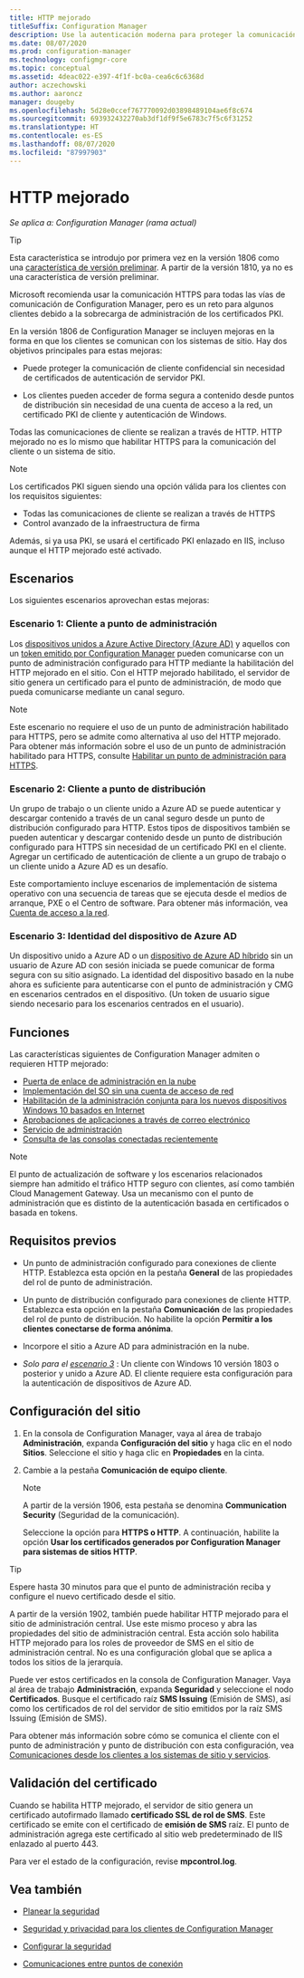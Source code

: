 ```yaml
---
title: HTTP mejorado
titleSuffix: Configuration Manager
description: Use la autenticación moderna para proteger la comunicación de cliente sin necesidad de certificados PKI.
ms.date: 08/07/2020
ms.prod: configuration-manager
ms.technology: configmgr-core
ms.topic: conceptual
ms.assetid: 4deac022-e397-4f1f-bc0a-cea6c6c6368d
author: aczechowski
ms.author: aaroncz
manager: dougeby
ms.openlocfilehash: 5d28e0ccef767770092d03898489104ae6f8c674
ms.sourcegitcommit: 693932432270ab3df1df9f5e6783c7f5c6f31252
ms.translationtype: HT
ms.contentlocale: es-ES
ms.lasthandoff: 08/07/2020
ms.locfileid: "87997903"
---
```

# <a name="enhanced-http"></a>HTTP mejorado

*Se aplica a: Configuration Manager (rama actual)*

<!--1356889,1358460-->

> [!Tip]  
> Esta característica se introdujo por primera vez en la versión 1806 como una [característica de versión preliminar](../../servers/manage/pre-release-features.md). A partir de la versión 1810, ya no es una característica de versión preliminar.  

Microsoft recomienda usar la comunicación HTTPS para todas las vías de comunicación de Configuration Manager, pero es un reto para algunos clientes debido a la sobrecarga de administración de los certificados PKI.

En la versión 1806 de Configuration Manager se incluyen mejoras en la forma en que los clientes se comunican con los sistemas de sitio. Hay dos objetivos principales para estas mejoras:  

- Puede proteger la comunicación de cliente confidencial sin necesidad de certificados de autenticación de servidor PKI.  

- Los clientes pueden acceder de forma segura a contenido desde puntos de distribución sin necesidad de una cuenta de acceso a la red, un certificado PKI de cliente y autenticación de Windows.  

Todas las comunicaciones de cliente se realizan a través de HTTP. HTTP mejorado no es lo mismo que habilitar HTTPS para la comunicación del cliente o un sistema de sitio.<!-- SCCMDocs issue #1212 -->

> [!Note]  
> Los certificados PKI siguen siendo una opción válida para los clientes con los requisitos siguientes:  
>
> - Todas las comunicaciones de cliente se realizan a través de HTTPS  
> - Control avanzado de la infraestructura de firma
>
> Además, si ya usa PKI, se usará el certificado PKI enlazado en IIS, incluso aunque el HTTP mejorado esté activado.



## <a name="scenarios"></a><a name="bkmk_scenario"></a>Escenarios

Los siguientes escenarios aprovechan estas mejoras:  

### <a name="scenario-1-client-to-management-point"></a><a name="bkmk_scenario1"></a> Escenario 1: Cliente a punto de administración

<!--1356889-->
Los [dispositivos unidos a Azure Active Directory (Azure AD)](/azure/active-directory/devices/concept-azure-ad-join) y aquellos con un [token emitido por Configuration Manager](../../clients/deploy/deploy-clients-cmg-token.md) pueden comunicarse con un punto de administración configurado para HTTP mediante la habilitación del HTTP mejorado en el sitio. Con el HTTP mejorado habilitado, el servidor de sitio genera un certificado para el punto de administración, de modo que pueda comunicarse mediante un canal seguro.

> [!Note]  
> Este escenario no requiere el uso de un punto de administración habilitado para HTTPS, pero se admite como alternativa al uso del HTTP mejorado. Para obtener más información sobre el uso de un punto de administración habilitado para HTTPS, consulte [Habilitar un punto de administración para HTTPS](../../clients/manage/cmg/certificates-for-cloud-management-gateway.md#bkmk_mphttps).  

### <a name="scenario-2-client-to-distribution-point"></a><a name="bkmk_scenario2"></a> Escenario 2: Cliente a punto de distribución

<!--1358228-->
Un grupo de trabajo o un cliente unido a Azure AD se puede autenticar y descargar contenido a través de un canal seguro desde un punto de distribución configurado para HTTP. Estos tipos de dispositivos también se pueden autenticar y descargar contenido desde un punto de distribución configurado para HTTPS sin necesidad de un certificado PKI en el cliente. Agregar un certificado de autenticación de cliente a un grupo de trabajo o un cliente unido a Azure AD es un desafío.

Este comportamiento incluye escenarios de implementación de sistema operativo con una secuencia de tareas que se ejecuta desde el medios de arranque, PXE o el Centro de software. Para obtener más información, vea [Cuenta de acceso a la red](accounts.md#network-access-account).<!--1358278-->

### <a name="scenario-3-azure-ad-device-identity"></a><a name="bkmk_scenario3"></a> Escenario 3: Identidad del dispositivo de Azure AD

<!--1358460-->
Un dispositivo unido a Azure AD o un [dispositivo de Azure AD híbrido](/azure/active-directory/devices/concept-azure-ad-join-hybrid) sin un usuario de Azure AD con sesión iniciada se puede comunicar de forma segura con su sitio asignado. La identidad del dispositivo basado en la nube ahora es suficiente para autenticarse con el punto de administración y CMG en escenarios centrados en el dispositivo. (Un token de usuario sigue siendo necesario para los escenarios centrados en el usuario).  


## <a name="features"></a>Funciones

Las características siguientes de Configuration Manager admiten o requieren HTTP mejorado:

- [Puerta de enlace de administración en la nube](../../clients/manage/cmg/plan-cloud-management-gateway.md)
- [Implementación del SO sin una cuenta de acceso de red](../../../osd/plan-design/planning-considerations-for-automating-tasks.md#enhanced-http)
- [Habilitación de la administración conjunta para los nuevos dispositivos Windows 10 basados en Internet](../../../comanage/tutorial-co-manage-new-devices.md)
- [Aprobaciones de aplicaciones a través de correo electrónico](../../../apps/deploy-use/app-approval.md#bkmk_email-approve)
- [Servicio de administración](../../../develop/adminservice/overview.md)
- [Consulta de las consolas conectadas recientemente](../../servers/manage/admin-console.md#bkmk_viewconnected)

> [!Note]  
> El punto de actualización de software y los escenarios relacionados siempre han admitido el tráfico HTTP seguro con clientes, así como también Cloud Management Gateway. Usa un mecanismo con el punto de administración que es distinto de la autenticación basada en certificados o basada en tokens.<!-- SCCMDocs issue #1148 -->


## <a name="prerequisites"></a>Requisitos previos  

- Un punto de administración configurado para conexiones de cliente HTTP. Establezca esta opción en la pestaña **General** de las propiedades del rol de punto de administración.  

- Un punto de distribución configurado para conexiones de cliente HTTP. Establezca esta opción en la pestaña **Comunicación** de las propiedades del rol de punto de distribución. No habilite la opción **Permitir a los clientes conectarse de forma anónima**.  

- Incorpore el sitio a Azure AD para administración en la nube.  

- *Solo para el [escenario 3](#bkmk_scenario3)* : Un cliente con Windows 10 versión 1803 o posterior y unido a Azure AD. El cliente requiere esta configuración para la autenticación de dispositivos de Azure AD.<!-- SCCMDocs issue 1126 -->


## <a name="configure-the-site"></a>Configuración del sitio

1. En la consola de Configuration Manager, vaya al área de trabajo **Administración**, expanda **Configuración del sitio** y haga clic en el nodo **Sitios**. Seleccione el sitio y haga clic en **Propiedades** en la cinta.  

2. Cambie a la pestaña **Comunicación de equipo cliente**.

    > [!Note]
    > A partir de la versión 1906, esta pestaña se denomina **Communication Security** (Seguridad de la comunicación).<!-- SCCMDocs#1645 -->  

    Seleccione la opción para **HTTPS o HTTP**. A continuación, habilite la opción **Usar los certificados generados por Configuration Manager para sistemas de sitios HTTP**.

> [!Tip]
> Espere hasta 30 minutos para que el punto de administración reciba y configure el nuevo certificado desde el sitio.

<!--3798957-->
A partir de la versión 1902, también puede habilitar HTTP mejorado para el sitio de administración central. Use este mismo proceso y abra las propiedades del sitio de administración central. Esta acción solo habilita HTTP mejorado para los roles de proveedor de SMS en el sitio de administración central. No es una configuración global que se aplica a todos los sitios de la jerarquía.

Puede ver estos certificados en la consola de Configuration Manager. Vaya al área de trabajo **Administración**, expanda **Seguridad** y seleccione el nodo **Certificados**. Busque el certificado raíz **SMS Issuing** (Emisión de SMS), así como los certificados de rol del servidor de sitio emitidos por la raíz SMS Issuing (Emisión de SMS).

Para obtener más información sobre cómo se comunica el cliente con el punto de administración y punto de distribución con esta configuración, vea [Comunicaciones desde los clientes a los sistemas de sitio y servicios](communications-between-endpoints.md#Planning_Client_to_Site_System).

## <a name="validate-the-certificate"></a>Validación del certificado

Cuando se habilita HTTP mejorado, el servidor de sitio genera un certificado autofirmado llamado **certificado SSL de rol de SMS**. Este certificado se emite con el certificado de **emisión de SMS** raíz. El punto de administración agrega este certificado al sitio web predeterminado de IIS enlazado al puerto 443.

Para ver el estado de la configuración, revise **mpcontrol.log**.

## <a name="see-also"></a>Vea también

- [Planear la seguridad](../security/plan-for-security.md)  

- [Seguridad y privacidad para los clientes de Configuration Manager](../../clients/deploy/plan/security-and-privacy-for-clients.md)  

- [Configurar la seguridad](../security/configure-security.md)  

- [Comunicaciones entre puntos de conexión](communications-between-endpoints.md)  
